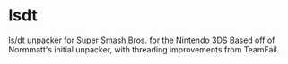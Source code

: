 lsdt
====

ls/dt unpacker for Super Smash Bros. for the Nintendo 3DS
Based off of Normmatt's initial unpacker, with threading improvements from TeamFail.
